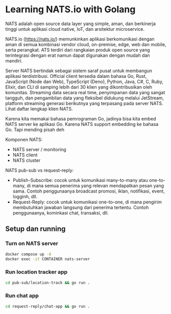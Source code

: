 # Learning NATS.io with Golang

NATS adalah open source data layer yang simple, aman, dan berkinerja tinggi untuk aplikasi cloud native, IoT, dan arsitektur microservice.

NATS.io (https://nats.io/) memunkinkan aplikasi berkomunikasi dengan aman di semua kombinasi vendor cloud, on-premise, edge, web dan mobile, serta perangkat. ATS terdiri dari rangkaian produk open source yang terintegrasi dengan erat namun dapat digunakan dengan mudah dan mandiri.

Server NATS bertindak sebagai sistem saraf pusat untuk membangun aplikasi terdistribusi. Official client tersedia dalam bahasa Go, Rust, JavaScript (Node dan Web), TypeScript (Deno), Python, Java, C#, C, Ruby, Elixir, dan CLI di samping lebih dari 30 klien yang dikontribusikan oleh komunitas. Streaming data secara real time, penyimpanan data yang sangat tangguh, dan pengambilan data yang fleksibel didukung melalui JetStream, platform streaming generasi berikutnya yang terpasang pada server NATS. Lihat daftar lengkap klien NATS.

Karena kita memakai bahasa pemrograman Go, jadinya bisa kita embed NATS server ke aplikasi Go. Karena NATS support embedding ke bahasa Go. Tapi mending pisah deh

Komponen NATS:
- NATS server / monitoring
- NATS client
- NATS cluster

NATS pub-sub vs request-reply:
- Publish-Subscribe: cocok untuk komunikasi many-to-many atau one-to-many, di mana semua penerima yang relevan mendapatkan pesan yang sama. Contoh penggunaanya broadcast promosi, iklan, notifikasi, event, logginh, dll.
- Request-Reply: cocok untuk komunikasi one-to-one, di mana pengirim membutuhkan jawaban langsung dari penerima tertentu. Contoh penggunaanya, kominkasi chat, transaksi, dll.

## Setup dan running

### Turn on NATS server

```bash
docker compose up -d
docker exec -it CONTAINER nats-server
```

### Run location tracker app

```bash
cd pub-sub/location-track && go run .
```

### Run chat app

```bash
cd request-reply/chat-app && go run .
```